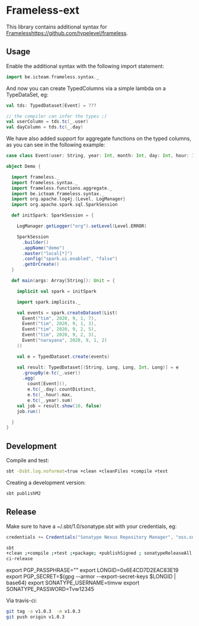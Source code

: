 # Frameless-ext

This library contains additional syntax for [Frameless]()https://github.com/typelevel/frameless.

## Usage

Enable the additional syntax with the following import statement:

```scala
import be.icteam.frameless.syntax._
```

And now you can create TypedColumns via a simple lambda on a TypeDataSet, eg:

```scala
val tds: TypedDataset[Event] = ???

// the compiler can infer the types ;)
val userColumn = tds.tc(_.user)
val dayColumn = tds.tc(_.day)
```

We have also added support for aggregate functions on the typed columns,
as you can see in the following example:

```scala
case class Event(user: String, year: Int, month: Int, day: Int, hour: Int)

object Demo {

  import frameless._
  import frameless.syntax._
  import frameless.functions.aggregate._
  import be.icteam.frameless.syntax._
  import org.apache.log4j.{Level, LogManager}
  import org.apache.spark.sql.SparkSession

  def initSpark: SparkSession = {

    LogManager.getLogger("org").setLevel(Level.ERROR)

    SparkSession
      .builder()
      .appName("demo")
      .master("local[*]")
      .config("spark.ui.enabled", "false")
      .getOrCreate()
  }

  def main(args: Array[String]): Unit = {

    implicit val spark = initSpark

    import spark.implicits._

    val events = spark.createDataset(List(
      Event("tim", 2020, 9, 1, 7),
      Event("tim", 2020, 9, 1, 3),
      Event("tim", 2020, 9, 2, 5),
      Event("tim", 2020, 9, 2, 3),
      Event("narayana", 2020, 9, 1, 2)
    ))

    val e = TypedDataset.create(events)

    val result: TypedDataset[(String, Long, Long, Int, Long)] = e
      .groupBy(e.tc(_.user))
      .agg(
        count[Event](),
        e.tc(_.day).countDistinct,
        e.tc(_.hour).max,
        e.tc(_.year).sum)
    val job = result.show(10, false)
    job.run()

  }
}
```

## Development

Compile and test:

```bash
sbt -Dsbt.log.noformat=true +clean +cleanFiles +compile +test
```

Creating a development version:

```bash
sbt publishM2
```

## Release

Make sure to have a ~/.sbt/1.0/sonatype.sbt with your credentials, eg:

```scala
credentials += Credentials("Sonatype Nexus Repository Manager", "oss.sonatype.org", "timvw", "My very secret password")% 
```

```bash
sbt
+clean ;+compile ;+test ;+package; +publishSigned ; sonatypeReleaseAll
ci-release
```

export PGP_PASSPHRASE=""
export LONGID=0x6E4CD7D2EAC83E19
export PGP_SECRET=$(gpg --armor --export-secret-keys $LONGID | base64)
export SONATYPE_USERNAME=timvw
export SONATYPE_PASSWORD=Tvw12345

Via travis-ci:

```bash
git tag -a v1.0.3  -m v1.0.3
git push origin v1.0.3
```